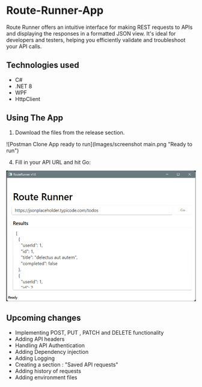 # Route-Runner-App
Route Runner offers an intuitive interface for making REST requests to APIs and displaying the responses in a formatted JSON view.
It's ideal for developers and testers, helping you efficiently validate and troubleshoot your API calls.

## Technologies used

* C#
* .NET 8
* WPF
* HttpClient

## Using The App
1. Download the files from the release section.

   
![Postman Clone App ready to run](Images/screenshot main.png "Ready to run")

4. Fill in your API URL and hit Go:

![Postman Clone App result](Images/screenshot2.png "Run Results")

## Upcoming changes
* Implementing POST, PUT , PATCH and DELETE functionality
* Adding API headers
* Handling API Authentication
* Adding Dependency injection
* Adding Logging
* Creating a section : "Saved API requests"
* Adding history of requests
* Adding environment files
  
  

